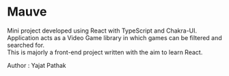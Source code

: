# Mauve

Mini project developed using React with TypeScript and Chakra-UI. <br />
Application acts as a Video Game library in which games can be filtered and searched for. <br />
This is majorly a front-end project written with the aim to learn React. <br/>

Author : Yajat Pathak